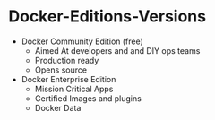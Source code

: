 
# Docker-Editions-Versions

-  Docker Community Edition (free)
   - Aimed At developers and and DIY ops teams
   - Production ready
	- Opens source
-  Docker Enterprise Edition
   - Mission Critical Apps  
   - Certified Images and plugins
   - Docker Data 

<!--stackedit_data:
eyJoaXN0b3J5IjpbMTgyNTEwNTUxLDExNzMxNjE5NzFdfQ==
-->